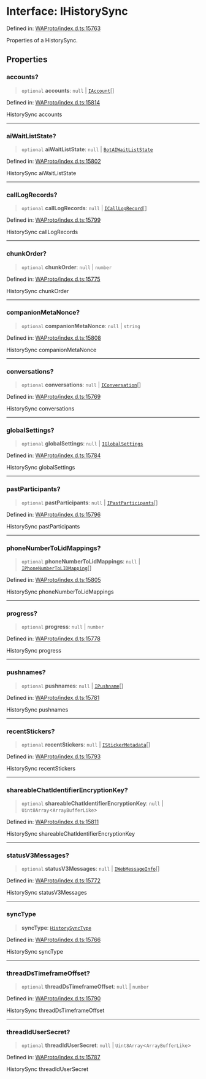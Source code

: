 # Interface: IHistorySync

Defined in: [WAProto/index.d.ts:15763](https://github.com/Fokusdotid/bail/blob/82f46c566476ac566bfd781dede14412fcdfb787/WAProto/index.d.ts#L15763)

Properties of a HistorySync.

## Properties

### accounts?

> `optional` **accounts**: `null` \| [`IAccount`](IAccount.md)[]

Defined in: [WAProto/index.d.ts:15814](https://github.com/Fokusdotid/bail/blob/82f46c566476ac566bfd781dede14412fcdfb787/WAProto/index.d.ts#L15814)

HistorySync accounts

***

### aiWaitListState?

> `optional` **aiWaitListState**: `null` \| [`BotAIWaitListState`](../namespaces/HistorySync/enumerations/BotAIWaitListState.md)

Defined in: [WAProto/index.d.ts:15802](https://github.com/Fokusdotid/bail/blob/82f46c566476ac566bfd781dede14412fcdfb787/WAProto/index.d.ts#L15802)

HistorySync aiWaitListState

***

### callLogRecords?

> `optional` **callLogRecords**: `null` \| [`ICallLogRecord`](ICallLogRecord.md)[]

Defined in: [WAProto/index.d.ts:15799](https://github.com/Fokusdotid/bail/blob/82f46c566476ac566bfd781dede14412fcdfb787/WAProto/index.d.ts#L15799)

HistorySync callLogRecords

***

### chunkOrder?

> `optional` **chunkOrder**: `null` \| `number`

Defined in: [WAProto/index.d.ts:15775](https://github.com/Fokusdotid/bail/blob/82f46c566476ac566bfd781dede14412fcdfb787/WAProto/index.d.ts#L15775)

HistorySync chunkOrder

***

### companionMetaNonce?

> `optional` **companionMetaNonce**: `null` \| `string`

Defined in: [WAProto/index.d.ts:15808](https://github.com/Fokusdotid/bail/blob/82f46c566476ac566bfd781dede14412fcdfb787/WAProto/index.d.ts#L15808)

HistorySync companionMetaNonce

***

### conversations?

> `optional` **conversations**: `null` \| [`IConversation`](IConversation.md)[]

Defined in: [WAProto/index.d.ts:15769](https://github.com/Fokusdotid/bail/blob/82f46c566476ac566bfd781dede14412fcdfb787/WAProto/index.d.ts#L15769)

HistorySync conversations

***

### globalSettings?

> `optional` **globalSettings**: `null` \| [`IGlobalSettings`](IGlobalSettings.md)

Defined in: [WAProto/index.d.ts:15784](https://github.com/Fokusdotid/bail/blob/82f46c566476ac566bfd781dede14412fcdfb787/WAProto/index.d.ts#L15784)

HistorySync globalSettings

***

### pastParticipants?

> `optional` **pastParticipants**: `null` \| [`IPastParticipants`](IPastParticipants.md)[]

Defined in: [WAProto/index.d.ts:15796](https://github.com/Fokusdotid/bail/blob/82f46c566476ac566bfd781dede14412fcdfb787/WAProto/index.d.ts#L15796)

HistorySync pastParticipants

***

### phoneNumberToLidMappings?

> `optional` **phoneNumberToLidMappings**: `null` \| [`IPhoneNumberToLIDMapping`](IPhoneNumberToLIDMapping.md)[]

Defined in: [WAProto/index.d.ts:15805](https://github.com/Fokusdotid/bail/blob/82f46c566476ac566bfd781dede14412fcdfb787/WAProto/index.d.ts#L15805)

HistorySync phoneNumberToLidMappings

***

### progress?

> `optional` **progress**: `null` \| `number`

Defined in: [WAProto/index.d.ts:15778](https://github.com/Fokusdotid/bail/blob/82f46c566476ac566bfd781dede14412fcdfb787/WAProto/index.d.ts#L15778)

HistorySync progress

***

### pushnames?

> `optional` **pushnames**: `null` \| [`IPushname`](IPushname.md)[]

Defined in: [WAProto/index.d.ts:15781](https://github.com/Fokusdotid/bail/blob/82f46c566476ac566bfd781dede14412fcdfb787/WAProto/index.d.ts#L15781)

HistorySync pushnames

***

### recentStickers?

> `optional` **recentStickers**: `null` \| [`IStickerMetadata`](IStickerMetadata.md)[]

Defined in: [WAProto/index.d.ts:15793](https://github.com/Fokusdotid/bail/blob/82f46c566476ac566bfd781dede14412fcdfb787/WAProto/index.d.ts#L15793)

HistorySync recentStickers

***

### shareableChatIdentifierEncryptionKey?

> `optional` **shareableChatIdentifierEncryptionKey**: `null` \| `Uint8Array`\<`ArrayBufferLike`\>

Defined in: [WAProto/index.d.ts:15811](https://github.com/Fokusdotid/bail/blob/82f46c566476ac566bfd781dede14412fcdfb787/WAProto/index.d.ts#L15811)

HistorySync shareableChatIdentifierEncryptionKey

***

### statusV3Messages?

> `optional` **statusV3Messages**: `null` \| [`IWebMessageInfo`](IWebMessageInfo.md)[]

Defined in: [WAProto/index.d.ts:15772](https://github.com/Fokusdotid/bail/blob/82f46c566476ac566bfd781dede14412fcdfb787/WAProto/index.d.ts#L15772)

HistorySync statusV3Messages

***

### syncType

> **syncType**: [`HistorySyncType`](../namespaces/HistorySync/enumerations/HistorySyncType.md)

Defined in: [WAProto/index.d.ts:15766](https://github.com/Fokusdotid/bail/blob/82f46c566476ac566bfd781dede14412fcdfb787/WAProto/index.d.ts#L15766)

HistorySync syncType

***

### threadDsTimeframeOffset?

> `optional` **threadDsTimeframeOffset**: `null` \| `number`

Defined in: [WAProto/index.d.ts:15790](https://github.com/Fokusdotid/bail/blob/82f46c566476ac566bfd781dede14412fcdfb787/WAProto/index.d.ts#L15790)

HistorySync threadDsTimeframeOffset

***

### threadIdUserSecret?

> `optional` **threadIdUserSecret**: `null` \| `Uint8Array`\<`ArrayBufferLike`\>

Defined in: [WAProto/index.d.ts:15787](https://github.com/Fokusdotid/bail/blob/82f46c566476ac566bfd781dede14412fcdfb787/WAProto/index.d.ts#L15787)

HistorySync threadIdUserSecret
